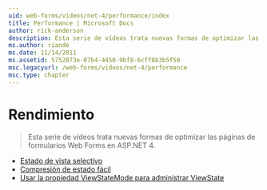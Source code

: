 ```yaml
---
uid: web-forms/videos/net-4/performance/index
title: Performance | Microsoft Docs
author: rick-anderson
description: Esta serie de vídeos trata nuevas formas de optimizar las páginas de formularios Web Forms en ASP.NET 4.
ms.author: riande
ms.date: 11/14/2011
ms.assetid: 5752873e-07b4-4450-9bf8-6cff8b3b5f50
msc.legacyurl: /web-forms/videos/net-4/performance
msc.type: chapter
---
```

<a name="performance"></a>Rendimiento
====================
> Esta serie de vídeos trata nuevas formas de optimizar las páginas de formularios Web Forms en ASP.NET 4.


- [Estado de vista selectivo](aspnet-4-quick-hit-selective-view-state.md)
- [Compresión de estado fácil](aspnet-4-quick-hit-easy-state-compression.md)
- [Usar la propiedad ViewStateMode para administrar ViewState](how-do-i-use-the-viewstatemode-property-for-managing-viewstate.md)
